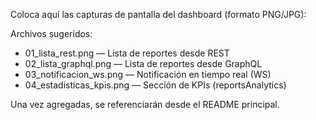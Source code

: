 Coloca aquí las capturas de pantalla del dashboard (formato PNG/JPG):

Archivos sugeridos:

- 01_lista_rest.png — Lista de reportes desde REST
- 02_lista_graphql.png — Lista de reportes desde GraphQL
- 03_notificacion_ws.png — Notificación en tiempo real (WS)
- 04_estadisticas_kpis.png — Sección de KPIs (reportsAnalytics)

Una vez agregadas, se referenciarán desde el README principal.
